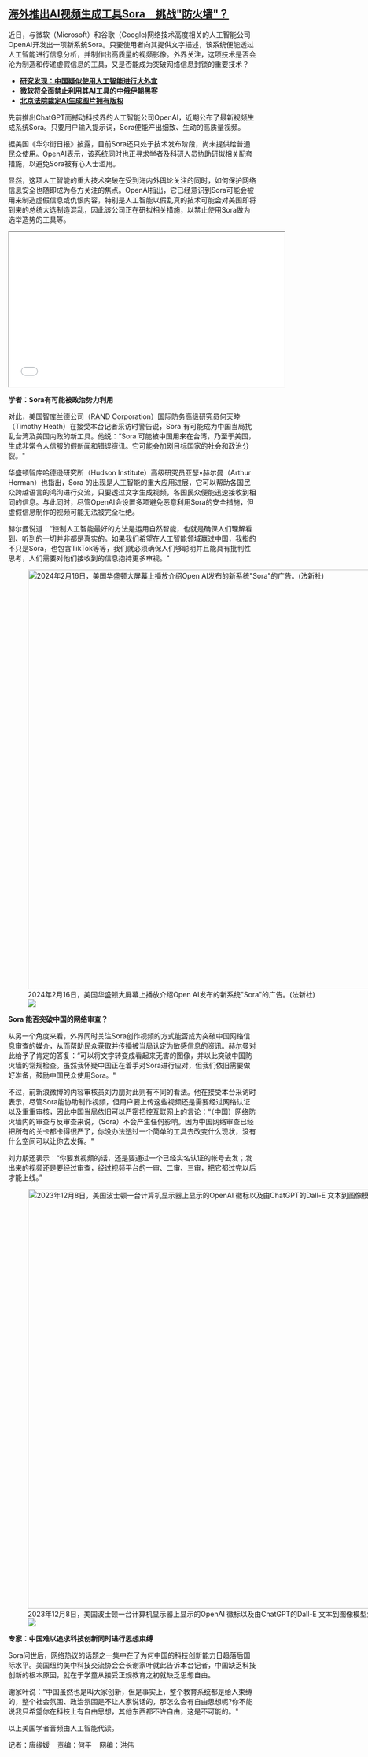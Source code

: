 <!--1708629780000-->
[海外推出AI视频生成工具Sora　挑战"防火墙"？](https://www.rfa.org/mandarin/yataibaodao/meiti/tj-02212024094705.html)
------

<p><span style="font-weight: 400;">近日，与微软（Microsoft）和谷歌（Google)网络技术高度相关的人工智能公司OpenAI开发出一项新系统Sora。只要使用者向其提供文字描述，该系统便能透过人工智能进行信息分析，并制作出高质量的视频影像。外界关注，这项技术是否会沦为制造和传递虚假信息的工具，又是否能成为突破网络信息封锁的重要技术？</span></p><ul><li><a href="https://www.rfa.org/mandarin/yataibaodao/meiti/lu-12142023114118.html"><strong>研究发现：中国疑似使用人工智能进行大外宣</strong></a></li><li><a href="https://www.rfa.org/mandarin/Xinwen/4-02152024111937.html"><strong>微软将全面禁止利用其AI工具的中俄伊朝黑客</strong></a></li><li><strong><a href="https://www.rfa.org/mandarin/Xinwen/9-11292023155647.html">北京法院裁定AI生成图片拥有版权</a></strong></li></ul><p><span style="font-weight: 400;">先前推出ChatGPT而撼动科技界的人工智能公司OpenAI，近期公布了最新视频生成系统Sora。只要用户输入提示词，Sora便能产出细致、生动的高质量视频。</span></p><p><span style="font-weight: 400;">据美国《华尔街日报》披露，目前Sora还只处于技术发布阶段，尚未提供给普通民众使用。OpenAI表示，该系统同时也正寻求学者及科研人员协助研拟相关配套措施，以避免Sora被有心人士滥用。</span></p><p><span style="font-weight: 400;">显然，这项人工智能的重大技术突破在受到海内外舆论关注的同时，如何保护网络信息安全也随即成为各方关注的焦点。OpenAI指出，它已经意识到Sora可能会被用来制造虚假信息或仇恨内容，特别是人工智能以假乱真的技术可能会对美国即将到来的总统大选制造混乱，因此该公司正在研拟相关措施，以禁止使用Sora做为选举造势的工具等。</span></p><p><iframe allowfullscreen="allowfullscreen" height="314" src="//www.youtube.com/embed/GtN_ksGMWZ4" width="560"></iframe></p><p><b>学者：Sora有可能被政治势力利用</b></p><p><span style="font-weight: 400;">对此，美国智库兰德公司（RAND Corporation）国际防务高级研究员何天睦（Timothy Heath）在接受本台记者采访时警告说，Sora 有可能成为中国当局扰乱台湾及美国内政的新工具。他说：“Sora 可能被中国用来在台湾，乃至于美国，生成非常令人信服的假新闻和错误资讯。它可能会加剧目标国家的社会和政治分裂。"</span></p><p><span style="font-weight: 400;">华盛顿智库哈德逊研究所（Hudson Institute）高级研究员亚瑟•赫尔曼（Arthur Herman）也指出，Sora 的出现是人工智能的重大应用进展，它可以帮助各国民众跨越语言的鸿沟进行交流，只要透过文字生成视频，各国民众便能迅速接收到相同的信息。与此同时，尽管OpenAI会设置多项避免恶意利用Sora的安全措施，但虚假信息制作的视频可能无法被完全杜绝。</span></p><p><span style="font-weight: 400;">赫尔曼说道：“控制人工智能最好的方法是运用自然智能，也就是确保人们理解看到、听到的一切并非都是真实的。如果我们希望在人工智能领域赢过中国，我指的不只是Sora，也包含TikTok等等，我们就必须确保人们够聪明并且能具有批判性思考，人们需要对他们接收到的信息抱持更多审视。"</span></p><p><figure class="image-richtext image-inline captioned" style="width:1280px;"><img alt='2024年2月16日，美国华盛顿大屏幕上播放介绍Open AI发布的新系统"Sora"的广告。(法新社)' height="853" src="https://www.rfa.org/mandarin/yataibaodao/meiti/tj-02212024094705.html/000_34jk42e.jpg/@@images/2aabe75d-adf0-415f-8b93-ff04b3424445.jpeg" title="000_34JK42E.jpg" width="1280"/><figcaption class="image-caption">2024年2月16日，美国华盛顿大屏幕上播放介绍Open AI发布的新系统"Sora"的广告。(法新社)</figcaption><small></small><div id="zoomattribute"><a data-caption='2024年2月16日，美国华盛顿大屏幕上播放介绍Open AI发布的新系统"Sora"的广告。(法新社)' data-fancybox="" href="https://www.rfa.org/mandarin/yataibaodao/meiti/tj-02212024094705.html/000_34jk42e.jpg" id="single_image" title='2024年2月16日，美国华盛顿大屏幕上播放介绍Open AI发布的新系统"Sora"的广告。(法新社)'><img src="/++plone++rfa-resources/img/icon-zoom.png"/></a></div></figure></p><p><b>Sora 能否突破中国的网络审查？</b></p><p><span style="font-weight: 400;">从另一个角度来看，外界同时关注Sora创作视频的方式能否成为突破中国网络信息审查的媒介，从而帮助民众获取并传播被当局认定为敏感信息的资讯。赫尔曼对此给予了肯定的答复：“可以将文字转变成看起来无害的图像，并以此突破中国防火墙的常规检查。虽然我怀疑中国正在着手对Sora进行应对，但我们依旧需要做好准备，鼓励中国民众使用Sora。"</span></p><p><span style="font-weight: 400;">不过，前新浪微博的内容审核员刘力朋对此则有不同的看法。他在接受本台采访时表示，尽管Sora能协助制作视频，但用户要上传这些视频还是需要经过网络认证以及重重审核，因此中国当局依旧可以严密把控互联网上的言论：“（中国）网络防火墙内的审查与反审查来说，（Sora）不会产生任何影响。因为中国网络审查已经把所有的关卡都卡得很严了，你没办法透过一个简单的工具去改变什么现状，没有什么空间可以让你去发挥。"</span></p><p><span style="font-weight: 400;">刘力朋还表示：“你要发视频的话，还是要通过一个已经实名认证的帐号去发；发出来的视频还是要经过审查，经过视频平台的一审、二审、三审，把它都过完以后才能上线。”</span></p><p><span style="font-weight: 400;"><figure class="image-richtext image-inline captioned" style="width:1280px;"><img alt="2023年12月8日，美国波士顿一台计算机显示器上显示的OpenAI 徽标以及由ChatGPT的Dall-E 文本到图像模型生成的图像。（美联社）" height="853" src="https://www.rfa.org/mandarin/yataibaodao/meiti/tj-02212024094705.html/ap24047667331958.jpg/@@images/9d654a01-b8b0-4ab3-a4ee-602c5bc0c716.jpeg" title="AP24047667331958.jpg" width="1280"/><figcaption class="image-caption">2023年12月8日，美国波士顿一台计算机显示器上显示的OpenAI 徽标以及由ChatGPT的Dall-E 文本到图像模型生成的图像。（美联社）</figcaption><small></small><div id="zoomattribute"><a data-caption="2023年12月8日，美国波士顿一台计算机显示器上显示的OpenAI 徽标以及由ChatGPT的Dall-E 文本到图像模型生成的图像。（美联社）" data-fancybox="" href="https://www.rfa.org/mandarin/yataibaodao/meiti/tj-02212024094705.html/ap24047667331958.jpg" id="single_image" title="2023年12月8日，美国波士顿一台计算机显示器上显示的OpenAI 徽标以及由ChatGPT的Dall-E 文本到图像模型生成的图像。（美联社）"><img src="/++plone++rfa-resources/img/icon-zoom.png"/></a></div></figure></span></p><p><b>专家：中国难以追求科技创新同时进行思想束缚</b></p><p><span style="font-weight: 400;">Sora问世后，网络热议的话题之一集中在了为何中国的科技创新能力日趋落后国际水平。美国纽约美中科技交流协会会长谢家叶就此告诉本台记者，中国缺乏科技创新的根本原因，就在于学童从接受正规教育之初就缺乏思想自由。</span></p><p><span style="font-weight: 400;">谢家叶说：“中国虽然也是叫大家创新，但是事实上，整个教育系统都是给人束缚的，整个社会氛围、政治氛围是不让人家说话的，那怎么会有自由思想呢?你不能说我只希望你在科技上有自由思想，其他东西都不许自由，这是不可能的。"</span></p><p><span style="font-weight: 400;">以上美国学者音频由人工智能代读。</span></p><p><span style="font-weight: 400;">记者：唐缘媛    责编：何平    网编：洪伟</span></p>
